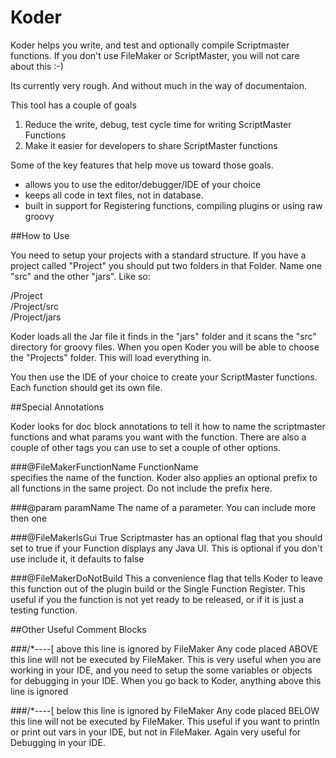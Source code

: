 Koder
======

Koder helps you write, and test and optionally compile Scriptmaster functions.  If you don't use FileMaker or ScriptMaster, you will not care about this :-)

Its currently very rough. And without much in the way of documentaion. 

This tool has a couple of goals

1. Reduce the write, debug, test cycle time for writing ScriptMaster Functions
2. Make it easier for developers to share ScriptMaster functions

Some of the key features that help move us toward those goals.

* allows you to use the editor/debugger/IDE of your choice
* keeps all code in text files, not in database.
* built in support for Registering functions, compiling plugins or using raw groovy

##How to Use


You need to setup your projects with a standard structure.  If you have a project called "Project" you should put two folders in that Folder. Name one "src" and the other "jars".  Like so:

/Project  
/Project/src  
/Project/jars

Koder loads all the Jar file it finds in the "jars" folder and it scans the "src" directory for groovy files.  When you open Koder you will be able to choose the "Projects" folder.  This will load everything in.

You then use the IDE of your choice to create your ScriptMaster functions.  Each function should get its own file.

##Special Annotations

Koder looks for doc block annotations to tell it how to name the scriptmaster functions and what params you want with the function.  There are also a couple of other tags you can use to set a couple of other options.


###@FileMakerFunctionName  FunctionName  
specifies the name of the function. Koder also applies an optional prefix to all functions in the same project. Do not include the prefix here.

###@param paramName
The name of a parameter. You can include more then one  

###@FileMakerIsGui True
Scriptmaster has an optional flag that you should set to true if your Function displays any Java UI. This is optional if you don't use include it, it defaults to false

###@FileMakerDoNotBuild
This a convenience flag that tells Koder to leave this function out of the plugin build or the Single Function Register. This useful if you the function is not yet ready to be released, or if it is just a testing function.

##Other Useful Comment Blocks

###/*----[ above this line is ignored by FileMaker
Any code placed ABOVE this line will not be executed by FileMaker.  This is very useful when you are working in your IDE, and you need to setup the some variables or objects for debugging in your IDE. When you go back to Koder, anything above this line is ignored

###/*----[ below this line is ignored by FileMaker
Any code placed BELOW this line will not be executed by FileMaker. This useful if you want to println or print out vars in your IDE, but not in FileMaker. Again very useful for Debugging in your IDE.